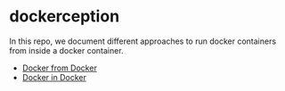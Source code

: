 # dockerception
In this repo, we document different approaches to run docker containers from inside a docker container.

- [Docker from Docker](./docker-from-docker/)
- [Docker in Docker](./docker-in-docker/)
